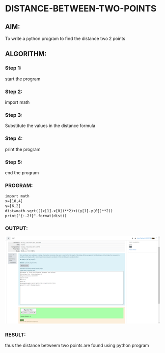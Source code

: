 # DISTANCE-BETWEEN-TWO-POINTS

## AIM:
To write a python program to find the distance two 2 points
## ALGORITHM:
### Step 1: 
start the program
### Step 2:
import math
### Step 3: 
Substitute the values in the distance formula
### Step 4:
print the program 
### Step 5: 
end the program
### PROGRAM:
~~~
import math
x=[10,4]
y=[6,2]
dist=math.sqrt(((x[1]-x[0])**2)+((y[1]-y[0])**2))
print("{:.2f}".format(dist))
~~~


### OUTPUT:
![github logo](Screenshotz.png)

### RESULT:
thus the distance betweem two points are found using python program
